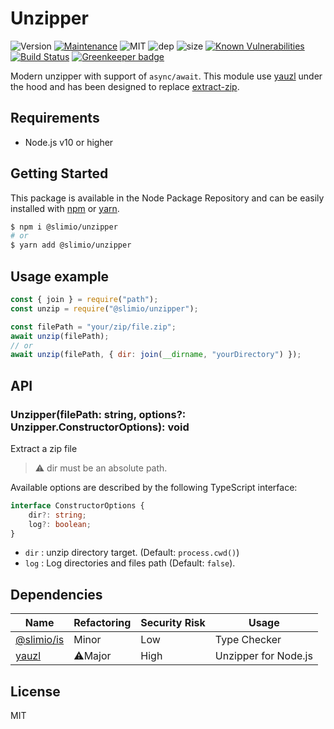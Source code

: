 # Unzipper
![Version](https://img.shields.io/badge/dynamic/json.svg?url=https://raw.githubusercontent.com/SlimIO/unzipper/master/package.json?token=Aeue0P3eryCYRikk9tHZScyXOpqtMvFIks5ca-XwwA%3D%3D&query=$.version&label=Version)
[![Maintenance](https://img.shields.io/badge/Maintained%3F-yes-green.svg)](https://github.com/SlimIO/unzipper/commit-activity)
![MIT](https://img.shields.io/github/license/mashape/apistatus.svg)
![dep](https://img.shields.io/david/SlimIO/unzipper.svg)
![size](https://img.shields.io/bundlephobia/min/@slimio/unzipper.svg)
[![Known Vulnerabilities](https://snyk.io/test/github/SlimIO/unzipper/badge.svg?targetFile=package.json)](https://snyk.io/test/github/SlimIO/unzipper?targetFile=package.json)
[![Build Status](https://travis-ci.com/SlimIO/unzipper.svg?branch=master)](https://travis-ci.com/SlimIO/unzipper) [![Greenkeeper badge](https://badges.greenkeeper.io/SlimIO/unzipper.svg)](https://greenkeeper.io/)

Modern unzipper with support of `async/await`. This module use [yauzl](https://github.com/thejoshwolfe/yauzl) under the hood and has been designed to replace [extract-zip](https://github.com/maxogden/extract-zip#readme).

## Requirements
- Node.js v10 or higher

## Getting Started

This package is available in the Node Package Repository and can be easily installed with [npm](https://docs.npmjs.com/getting-started/what-is-npm) or [yarn](https://yarnpkg.com).

```bash
$ npm i @slimio/unzipper
# or
$ yarn add @slimio/unzipper
```

## Usage example
```js
const { join } = require("path");
const unzip = require("@slimio/unzipper");

const filePath = "your/zip/file.zip";
await unzip(filePath);
// or
await unzip(filePath, { dir: join(__dirname, "yourDirectory") });
```

## API

### Unzipper(filePath: string, options?: Unzipper.ConstructorOptions): void

Extract a zip file

> ⚠️ dir must be an absolute path.

Available options are described by the following TypeScript interface:
```ts
interface ConstructorOptions {
    dir?: string;
    log?: boolean;
}
```

- `dir` : unzip directory target. (Default: `process.cwd()`)
- `log` : Log directories and files path (Default: `false`).

## Dependencies

|Name|Refactoring|Security Risk|Usage|
|---|---|---|---|
|[@slimio/is](https://github.com/SlimIO/is#readme)|Minor|Low|Type Checker|
|[yauzl](https://github.com/thejoshwolfe/yauzl)|⚠️Major|High|Unzipper for Node.js|

## License
MIT
